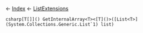 ← [Index](Api-Index) ← [ListExtensions](System.Collections.Generic.ListExtensions)

```csharp[T[]]() GetInternalArray<T><[T]()>([List<T>](System.Collections.Generic.List`1) list)```